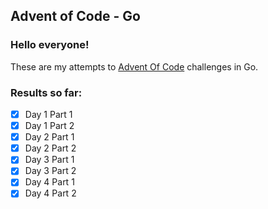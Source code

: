## Advent of Code - Go

### Hello everyone!

These are my attempts to [Advent Of Code](https://adventofcode.com/) challenges in Go.

### Results so far:

- [x] Day 1 Part 1
- [x] Day 1 Part 2
- [x] Day 2 Part 1
- [x] Day 2 Part 2
- [x] Day 3 Part 1
- [x] Day 3 Part 2
- [x] Day 4 Part 1
- [x] Day 4 Part 2
